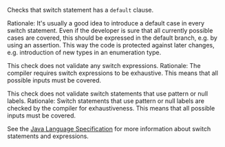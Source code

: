 Checks that switch statement has a `default` clause.

Rationale: It's usually a good idea to introduce a default case in every
switch statement. Even if the developer is sure that all currently
possible cases are covered, this should be expressed in the default
branch, e.g. by using an assertion. This way the code is protected
against later changes, e.g. introduction of new types in an enumeration
type.

This check does not validate any switch expressions. Rationale: The
compiler requires switch expressions to be exhaustive. This means that
all possible inputs must be covered.

This check does not validate switch statements that use pattern or null
labels. Rationale: Switch statements that use pattern or null labels are
checked by the compiler for exhaustiveness. This means that all possible
inputs must be covered.

See the [Java Language
Specification](https://docs.oracle.com/javase/specs/jls/se17/html/jls-15.html#jls-15.28)
for more information about switch statements and expressions.

